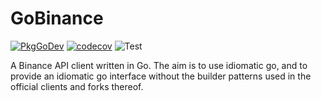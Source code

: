 # GoBinance

[![PkgGoDev](https://pkg.go.dev/badge/mod/github.com/beyondallrepair/gobinance)](https://pkg.go.dev/mod/github.com/beyondallrepair/gobinance)
[![codecov](https://codecov.io/gh/beyondallrepair/gobinance/branch/master/graph/badge.svg?token=frXRzeMk2R)](https://codecov.io/gh/beyondallrepair/gobinance)
![Test](https://github.com/beyondallrepair/gobinance/workflows/Test/badge.svg)

A Binance API client written in Go.  The aim is to use idiomatic go, and to provide an idiomatic go interface without
the builder patterns used in the official clients and forks thereof.

